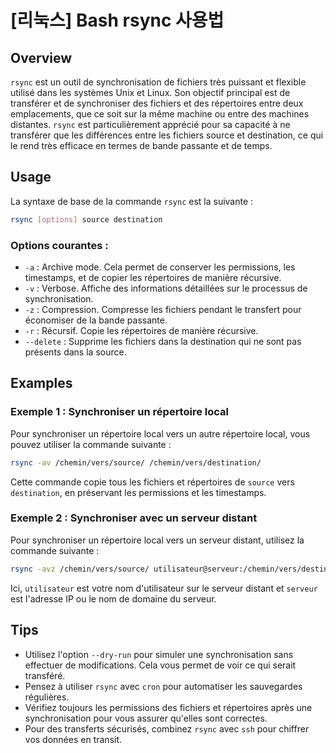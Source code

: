 # [리눅스] Bash rsync 사용법

## Overview
`rsync` est un outil de synchronisation de fichiers très puissant et flexible utilisé dans les systèmes Unix et Linux. Son objectif principal est de transférer et de synchroniser des fichiers et des répertoires entre deux emplacements, que ce soit sur la même machine ou entre des machines distantes. `rsync` est particulièrement apprécié pour sa capacité à ne transférer que les différences entre les fichiers source et destination, ce qui le rend très efficace en termes de bande passante et de temps.

## Usage
La syntaxe de base de la commande `rsync` est la suivante :

```bash
rsync [options] source destination
```

### Options courantes :
- `-a` : Archive mode. Cela permet de conserver les permissions, les timestamps, et de copier les répertoires de manière récursive.
- `-v` : Verbose. Affiche des informations détaillées sur le processus de synchronisation.
- `-z` : Compression. Compresse les fichiers pendant le transfert pour économiser de la bande passante.
- `-r` : Récursif. Copie les répertoires de manière récursive.
- `--delete` : Supprime les fichiers dans la destination qui ne sont pas présents dans la source.

## Examples
### Exemple 1 : Synchroniser un répertoire local
Pour synchroniser un répertoire local vers un autre répertoire local, vous pouvez utiliser la commande suivante :

```bash
rsync -av /chemin/vers/source/ /chemin/vers/destination/
```

Cette commande copie tous les fichiers et répertoires de `source` vers `destination`, en préservant les permissions et les timestamps.

### Exemple 2 : Synchroniser avec un serveur distant
Pour synchroniser un répertoire local vers un serveur distant, utilisez la commande suivante :

```bash
rsync -avz /chemin/vers/source/ utilisateur@serveur:/chemin/vers/destination/
```

Ici, `utilisateur` est votre nom d'utilisateur sur le serveur distant et `serveur` est l'adresse IP ou le nom de domaine du serveur.

## Tips
- Utilisez l'option `--dry-run` pour simuler une synchronisation sans effectuer de modifications. Cela vous permet de voir ce qui serait transféré.
- Pensez à utiliser `rsync` avec `cron` pour automatiser les sauvegardes régulières.
- Vérifiez toujours les permissions des fichiers et répertoires après une synchronisation pour vous assurer qu'elles sont correctes.
- Pour des transferts sécurisés, combinez `rsync` avec `ssh` pour chiffrer vos données en transit.